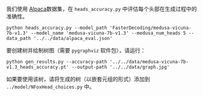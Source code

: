 
我们使用 [Alpaca](https://huggingface.co/datasets/tatsu-lab/alpaca_eval/blob/0cd24d711fe90d0c1aae5bde03fe98ee48ae52f8/alpaca_eval.json)数据集，在 `heads_accuracy.py` 中评估每个头部在生成过程中的准确性。
```
python heads_accuracy.py --model_path 'FasterDecoding/medusa-vicuna-7b-v1.3' --model_name 'medusa-vicuna-7b-v1.3' --medusa_num_heads 5 --data_path '../../data/alpaca_eval.json'
```


要创建树并绘制树图（需要 `pygraphviz` 软件包），请运行：

```
python gen_results.py --accuracy-path '../../data/medusa-vicuna-7b-v1.3_heads_accuracy.pt' --output-path '../../data/graph.jpg'
```

如果要使用该树，请将生成的树（以嵌套元组的形式）添加到 `../model/NFoxHead_choices.py` 中。
